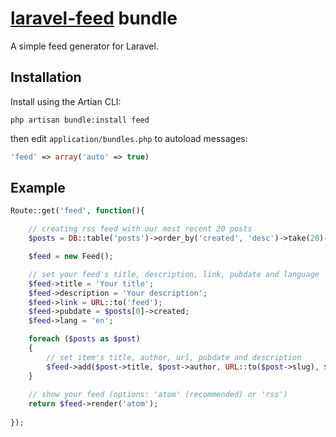 # [laravel-feed](http://roumen.me/projects/laravel-feed) bundle

A simple feed generator for Laravel.


## Installation

Install using the Artian CLI:

	php artisan bundle:install feed

then edit ``application/bundles.php`` to autoload messages:

```php
'feed' => array('auto' => true)
```

## Example

```php
Route::get('feed', function(){

    // creating rss feed with our most recent 20 posts
    $posts = DB::table('posts')->order_by('created', 'desc')->take(20)->get();

    $feed = new Feed();

    // set your feed's title, description, link, pubdate and language
    $feed->title = 'Your title';
    $feed->description = 'Your description';
    $feed->link = URL::to('feed');
    $feed->pubdate = $posts[0]->created;
    $feed->lang = 'en';

    foreach ($posts as $post)
    {
        // set item's title, author, url, pubdate and description
        $feed->add($post->title, $post->author, URL::to($post->slug), $post->created, $post->description);
    }
    
    // show your feed (options: 'atom' (recommended) or 'rss')
    return $feed->render('atom');
    
});
```